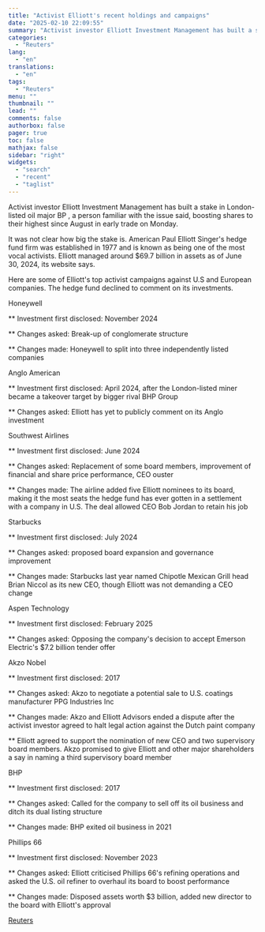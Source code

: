 ```yaml
---
title: "Activist Elliott's recent holdings and campaigns"
date: "2025-02-10 22:09:55"
summary: "Activist investor Elliott Investment Management has built a stake in London-listed oil major BP , a person familiar with the issue said, boosting shares to their highest since August in early trade on Monday.It was not clear how big the stake is. American Paul Elliott Singer's hedge fund firm was..."
categories:
  - "Reuters"
lang:
  - "en"
translations:
  - "en"
tags:
  - "Reuters"
menu: ""
thumbnail: ""
lead: ""
comments: false
authorbox: false
pager: true
toc: false
mathjax: false
sidebar: "right"
widgets:
  - "search"
  - "recent"
  - "taglist"
---
```


Activist investor Elliott Investment Management has built a stake in London-listed oil major BP , a person familiar with the issue said, boosting shares to their highest since August in early trade on Monday.

It was not clear how big the stake is. American Paul Elliott Singer's hedge fund firm was established in 1977 and is known as being one of the most vocal activists. Elliott managed around $69.7 billion in assets as of June 30, 2024, its website says.

Here are some of Elliott's top activist campaigns against U.S and European companies. The hedge fund declined to comment on its investments.

Honeywell

\*\* Investment first disclosed: November 2024

\*\* Changes asked: Break-up of conglomerate structure

\*\* Changes made: Honeywell to split into three independently listed companies

Anglo American

\*\* Investment first disclosed: April 2024, after the London-listed miner became a takeover target by bigger rival BHP Group

\*\* Changes asked: Elliott has yet to publicly comment on its Anglo investment

Southwest Airlines

\*\* Investment first disclosed: June 2024

\*\* Changes asked: Replacement of some board members, improvement of financial and share price performance, CEO ouster

\*\* Changes made: The airline added five Elliott nominees to its board, making it the most seats the hedge fund has ever gotten in a settlement with a company in U.S. The deal allowed CEO Bob Jordan to retain his job

Starbucks

\*\* Investment first disclosed: July 2024

\*\* Changes asked: proposed board expansion and governance improvement

\*\* Changes made: Starbucks last year named Chipotle Mexican Grill head Brian Niccol as its new CEO, though Elliott was not demanding a CEO change

Aspen Technology

\*\* Investment first disclosed: February 2025

\*\* Changes asked: Opposing the company's decision to accept Emerson Electric's $7.2 billion tender offer

Akzo Nobel

\*\* Investment first disclosed: 2017

\*\* Changes asked: Akzo to negotiate a potential sale to U.S. coatings manufacturer PPG Industries Inc

\*\* Changes made: Akzo and Elliott Advisors ended a dispute after the activist investor agreed to halt legal action against the Dutch paint company

\*\* Elliott agreed to support the nomination of new CEO and two supervisory board members. Akzo promised to give Elliott and other major shareholders a say in naming a third supervisory board member

BHP

\*\* Investment first disclosed: 2017

\*\* Changes asked: Called for the company to sell off its oil business and ditch its dual listing structure

\*\* Changes made: BHP exited oil business in 2021

Phillips 66

\*\* Investment first disclosed: November 2023

\*\* Changes asked: Elliott criticised Phillips 66's refining operations and asked the U.S. oil refiner to overhaul its board to boost performance

\*\* Changes made: Disposed assets worth $3 billion, added new director to the board with Elliott's approval

[Reuters](https://www.tradingview.com/news/reuters.com,2025:newsml_L8N3P10OR:0-activist-elliott-s-recent-holdings-and-campaigns/)
